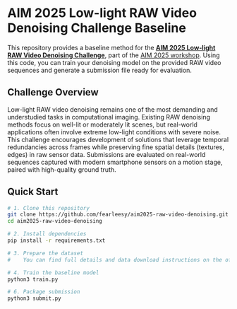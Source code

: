 # AIM 2025 Low-light RAW Video Denoising Challenge Baseline

This repository provides a baseline method for the [**AIM 2025 Low-light RAW Video Denoising Challenge**](https://www.codabench.org/competitions/8729/), part of the [AIM 2025 workshop](https://cvlai.net/aim/2025/). Using this code, you can train your denoising model on the provided RAW video sequences and generate a submission file ready for evaluation.

## Challenge Overview

Low-light RAW video denoising remains one of the most demanding and understudied tasks in computational imaging. Existing RAW denoising methods focus on well-lit or moderately lit scenes, but real-world applications often involve extreme low-light conditions with severe noise.  
This challenge encourages development of solutions that leverage temporal redundancies across frames while preserving fine spatial details (textures, edges) in raw sensor data. Submissions are evaluated on real-world sequences captured with modern smartphone sensors on a motion stage, paired with high-quality ground truth.

## Quick Start

```bash
# 1. Clone this repository
git clone https://github.com/fearleesy/aim2025-raw-video-denoising.git
cd aim2025-raw-video-denoising

# 2. Install dependencies
pip install -r requirements.txt

# 3. Prepare the dataset
#    You can find full details and data download instructions on the official challenge page

# 4. Train the baseline model
python3 train.py

# 6. Package submission
python3 submit.py
